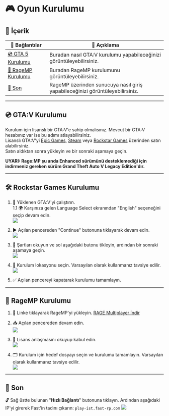 # 🎮 Oyun Kurulumu 

## 📑 İçerik

| 🔗 Bağlantılar | 📄 Açıklama |
|---------------|------------|
| [💿 GTA 5 Kurulumu](#gta-v-kurulumu) | Buradan nasıl GTA:V kurulumu yapabileceğinizi görüntüleyebilirsiniz. |
| [🧩 RageMP Kurulumu](#ragemp-kurulumu) | Buradan RageMP kurulumunu görüntüleyebilirsiniz. |
| [🚀 Son](#son) | RageMP üzerinden sunucuya nasıl giriş yapabileceğinizi görüntüleyebilirsiniz. |

---

## 💿 GTA:V Kurulumu

Kurulum için lisanslı bir GTA:V'e sahip olmalısınız. Mevcut bir GTA:V hesabınız var ise bu adımı atlayabilirsiniz.  
Lisanslı GTA:V'yi [Epic Games](https://store.epicgames.com/tr/p/grand-theft-auto-v), [Steam](https://store.steampowered.com/app/3240220/Grand_Theft_Auto_V_Enhanced/) veya [Rockstar Games](https://store.rockstargames.com/game/buy-gta-v?utm_source=chatgpt.com) üzerinden satın alabilirsiniz.  
Satın aldıktan sonra yükleyin ve bir sonraki aşamaya geçin.

**UYARI: Rage:MP şu anda Enhanced sürümünü desteklemediği için indirmeniz gereken sürüm Grand Theft Auto V Legacy Edition'dır.**

---

## 🛠️ Rockstar Games Kurulumu

1. 🎯 Yüklenen GTA:V'yi çalıştırın.  
    1.1 🌍 Karşınıza gelen Language Select ekranından "English" seçeneğini seçip devam edin.  
    ![](https://raw.githubusercontent.com/fastroleplay/wiki/refs/heads/main/images/language-select.png)

2. ▶️ Açılan pencereden "Continue" butonuna tıklayarak devam edin.  
    ![](https://raw.githubusercontent.com/fastroleplay/wiki/refs/heads/main/images/welcome.png)

3. 📜 Şartları okuyun ve sol aşağıdaki butonu tikleyin, ardından bir sonraki aşamaya geçin.  
    ![](https://raw.githubusercontent.com/fastroleplay/wiki/refs/heads/main/images/terms.png)

4. 💾 Kurulum lokasyonu seçin. Varsayılan olarak kullanmanız tavsiye edilir.  
    ![](https://raw.githubusercontent.com/fastroleplay/wiki/refs/heads/main/images/location.png)

5. ✅ Açılan pencereyi kapatarak kurulumu tamamlayın.

---

## 🧩 RageMP Kurulumu

1. 🔗 Linke tıklayarak RageMP'yi yükleyin.
[RAGE Multiplayer İndir](https://rage.mp)
2. 📥 Açılan pencereden devam edin.  
    ![](https://raw.githubusercontent.com/fastroleplay/wiki/refs/heads/main/images/ragempsetup.png)


    
3. 📃 Lisans anlaşmasını okuyup kabul edin.  
    ![](https://raw.githubusercontent.com/fastroleplay/wiki/refs/heads/main/images/license.png)

4. 🗂️ Kurulum için hedef dosyayı seçin ve kurulumu tamamlayın. Varsayılan olarak kullanmanız tavsiye edilir.  
    ![](https://raw.githubusercontent.com/fastroleplay/wiki/refs/heads/main/images/destination.png)

---

## 🚀 Son

🔓 Sağ üstte bulunan "**Hızlı Bağlantı**" butonuna tıklayın. Ardından aşağıdaki IP'yi girerek Fast'in tadını çıkarın:
```play-ist.fast-rp.com```
![](https://raw.githubusercontent.com/fastroleplay/wiki/refs/heads/main/images/ragemplogin.png)

